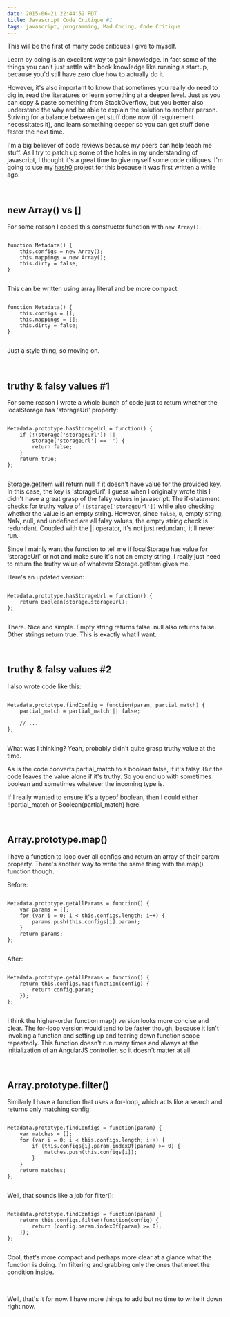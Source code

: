 ```yaml
---
date: 2015-06-21 22:44:52 PDT
title: Javascript Code Critique #1
tags: javascript, programming, Mad Coding, Code Critique
---
```

This will be the first of many code critiques I give to myself.

Learn by doing is an excellent way to gain knowledge. In fact some of the
things you can't just settle with book knowledge like running a startup,
because you'd still have zero clue how to actually do it.

However, it's also important to know that sometimes you really do need to dig
in, read the literatures or learn something at a deeper level. Just as you can
copy & paste something from StackOverflow, but you better also understand the
why and be able to explain the solution to another person. Striving for a
balance between get stuff done now (if requirement necessitates it), and learn
something deeper so you can get stuff done faster the next time.

I'm a big believer of code reviews because my peers can help teach me stuff. As
I try to patch up some of the holes in my understanding of javascript, I thought
it's a great time to give myself some code critiques. I'm going to use my
[hash0][1] project for this because it was first written a while ago.

<br>

## **new Array() vs []**

For some reason I coded this constructor function with `new Array()`.

<pre><code class="javascript">
function Metadata() {
    this.configs = new Array();
    this.mappings = new Array();
    this.dirty = false;
}

</code></pre>

This can be written using array literal and be more compact:

<pre><code class="javascript">
function Metadata() {
    this.configs = [];
    this.mappings = [];
    this.dirty = false;
}

</code></pre>

Just a style thing, so moving on.

<br>

## **truthy & falsy values #1**

For some reason I wrote a whole bunch of code just to return whether the
localStorage has 'storageUrl' property:

<pre><code class="javascript">
Metadata.prototype.hasStorageUrl = function() {
    if (!(storage['storageUrl']) ||
        storage['storageUrl'] == '') {
        return false;
    }
    return true;
};

</code></pre>

[Storage.getItem][2] will return null if it doesn't have value for the provided
key. In this case, the key is 'storageUrl'. I guess when I originally wrote this
I didn't have a great grasp of the falsy values in javascript. The if-statement
checks for truthy value of `!(storage['storageUrl'])` while also checking
whether the value is an empty string. However, since `false`, `0`, empty string,
NaN, null, and undefined are all falsy values, the empty string check is
redundant. Coupled with the || operator, it's not just redundant, it'll never
run.

Since I mainly want the function to tell me if localStorage has value for
'storageUrl' or not and make sure it's not an empty string, I really just need
to return the truthy value of whatever Storage.getItem gives me.

Here's an updated version:

<pre><code class="javascript">
Metadata.prototype.hasStorageUrl = function() {
    return Boolean(storage.storageUrl);
};

</code></pre>

There. Nice and simple. Empty string returns false. null also returns false.
Other strings return true. This is exactly what I want.

<br>

## **truthy & falsy values #2**

I also wrote code like this:

<pre><code class="javascript">
Metadata.prototype.findConfig = function(param, partial_match) {
    partial_match = partial_match || false;

    // ...
};

</code></pre>

What was I thinking? Yeah, probably didn't quite grasp truthy value at the time.

As is the code converts partial_match to a boolean false, if it's falsy. But the
code leaves the value alone if it's truthy. So you end up with sometimes boolean
and sometimes whatever the incoming type is.

If I really wanted to ensure it's a typeof boolean, then I could either
!!partial_match or Boolean(partial_match) here.

<br>

## **Array.prototype.map()**

I have a function to loop over all configs and return an array of their param
property. There's another way to write the same thing with the map() function
though.

Before:

<pre><code class="javascript">
Metadata.prototype.getAllParams = function() {
    var params = [];
    for (var i = 0; i < this.configs.length; i++) {
        params.push(this.configs[i].param);
    }
    return params;
};

</code></pre>

After:

<pre><code class="javascript">
Metadata.prototype.getAllParams = function() {
    return this.configs.map(function(config) {
        return config.param;
    });
};

</code></pre>

I think the higher-order function map() version looks more concise and clear.
The for-loop version would tend to be faster though, because it isn't invoking a
function and setting up and tearing down function scope repeatedly. This
function doesn't run many times and always at the initialization of an AngularJS
controller, so it doesn't matter at all.

<br>

## **Array.prototype.filter()**

Similarly I have a function that uses a for-loop, which acts like a search and
returns only matching config:

<pre><code class="javascript">
Metadata.prototype.findConfigs = function(param) {
    var matches = [];
    for (var i = 0; i < this.configs.length; i++) {
        if (this.configs[i].param.indexOf(param) >= 0) {
            matches.push(this.configs[i]);
        }
    }
    return matches;
};

</code></pre>

Well, that sounds like a job for filter():

<pre><code class="javascript">
Metadata.prototype.findConfigs = function(param) {
    return this.configs.filter(function(config) {
        return (config.param.indexOf(param) >= 0);
    });
};

</code></pre>

Cool, that's more compact and perhaps more clear at a glance what the function
is doing. I'm filtering and grabbing only the ones that meet the condition
inside.

<br>

Well, that's it for now. I have more things to add but no time to write it down
right now.

  [1]: https://github.com/dannysu/hash0
  [2]: https://developer.mozilla.org/en-US/docs/Web/API/Storage/getItem
